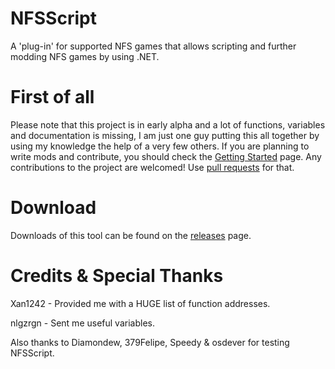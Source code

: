 # NFSScript
A 'plug-in' for supported NFS games that allows scripting and further modding NFS games by using .NET.

# First of all
Please note that this project is in early alpha and a lot of functions, variables and documentation is missing, I am just one guy putting this all together by using my knowledge the help of a very few others.
If you are planning to write mods and contribute, you should check the [Getting Started](https://github.com/DennisStanistan/NFSScript/wiki/Getting-Started) page. Any contributions to the project are welcomed! Use [pull requests](https://help.github.com/articles/about-pull-requests/) for that.

# Download
Downloads of this tool can be found on the [releases](https://github.com/DennisStanistan/NFSScript/releases) page.

# Credits & Special Thanks
Xan1242 - Provided me with a HUGE list of function addresses.

nlgzrgn - Sent me useful variables.

Also thanks to Diamondew, 379Felipe, Speedy & osdever for testing NFSScript.
